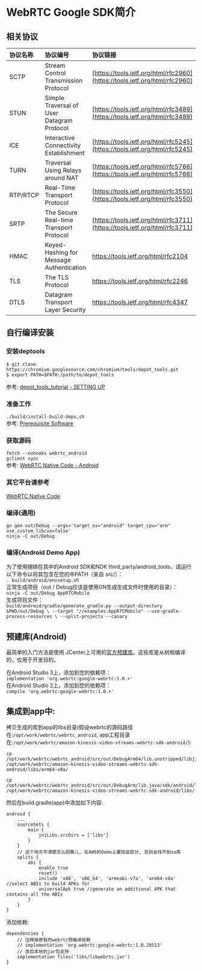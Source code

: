 # WebRTC Google SDK简介

## 相关协议
|协议名称|协议编号|协议链接|
|:-|:-|:-|
|SCTP|Stream Control Transmission Protocol|[https://tools.ietf.org/html/rfc2960](https://tools.ietf.org/html/rfc2960)|
|STUN|Simple Traversal of User Datagram Protocol|[https://tools.ietf.org/html/rfc3489](https://tools.ietf.org/html/rfc3489)|
|ICE|Interactive Connectivity Establishment|[https://tools.ietf.org/html/rfc5245](https://tools.ietf.org/html/rfc5245)|
|TURN|Traversal Using Relays around NAT|[https://tools.ietf.org/html/rfc5766](https://tools.ietf.org/html/rfc5766)|
|RTP/RTCP|Real-Time Transport Protocol|[https://tools.ietf.org/html/rfc3550](https://tools.ietf.org/html/rfc3550)|
|SRTP|The Secure Real-time Transport Protocol|[https://tools.ietf.org/html/rfc3711](https://tools.ietf.org/html/rfc3711)|
|HMAC|Keyed-Hashing for Message Authentication|https://tools.ietf.org/html/rfc2104|
|TLS|The TLS Protocol|https://tools.ietf.org/html/rfc2246|
|DTLS|Datagram Transport Layer Security|https://tools.ietf.org/html/rfc4347|

## 自行编译安装
### 安装deptools
`$ git clone https://chromium.googlesource.com/chromium/tools/depot_tools.git`  
`$ export PATH=$PATH:/path/to/depot_tools`  

参考: [depot_tools_tutorial - SETTING UP](https://commondatastorage.googleapis.com/chrome-infra-docs/flat/depot_tools/docs/html/depot_tools_tutorial.html#_setting_up)  

### 准备工作
`./build/install-build-deps.sh`  
参考: [Prerequisite Software](http://webrtc.github.io/webrtc-org/native-code/development/prerequisite-sw/)  

### 获取源码
`fetch --nohooks webrtc_android`  
`gclient sync`  
参考: [WebRTC Native Code - Android](http://webrtc.github.io/webrtc-org/native-code/android/)  

### 其它平台请参考
[WebRTC Native Code](http://webrtc.github.io/webrtc-org/native-code/)  

### 编译(通用)
`gn gen out/Debug --args='target_os="android" target_cpu="arm" use_custom_libcxx=false'`  
`ninja -C out/Debug`  

### 编译(Android Demo App)
为了使用捆绑在其中的Android SDK和NDK third_party/android_tools，请运行以下命令以将其包含在您的中PATH（来自 src/）：  
`. build/android/envsetup.sh`  
正常生成项目（out / Debug应该是使用GN生成生成文件时使用的目录）：  
`ninja -C out/Debug AppRTCMobile`  
生成项目文件：  
`build/android/gradle/generate_gradle.py --output-directory $PWD/out/Debug \
--target "//examples:AppRTCMobile" --use-gradle-process-resources \
--split-projects --canary`

## 预建库(Android)
最简单的入门方法是使用 JCenter上可用的[官方预建库](https://bintray.com/google/webrtc/google-webrtc)。这些库是从树梢编译的，仅用于开发目的。

在Android Studio 3上，添加到您的依赖项：  
`implementation 'org.webrtc:google-webrtc:1.0.+'`  
在Android Studio 2上，添加到您的依赖项：  
`compile 'org.webrtc:google-webrtc:1.0.+'`  


## 集成到app中:
拷贝生成的库到app的libs目录(假设webrtc的源码路径在:`/opt/work/webrtc/webrtc_android`, app工程目录在:`/opt/work/webrtc/amazon-kinesis-video-streams-webrtc-sdk-android/`):  
```
cp /opt/work/webrtc/webrtc_android/src/out/DebugArm64/lib.unstripped/libjingle_peerconnection_so.so /opt/work/webrtc/amazon-kinesis-video-streams-webrtc-sdk-android/libs/arm64-v8a/

cp /opt/work/webrtc/webrtc_android/src/out/DebugArm/lib.java/sdk/android/libwebrtc.jar /opt/work/webrtc/amazon-kinesis-video-streams-webrtc-sdk-android/libs/
```
然后在build.gradle(app)中添加如下内容:
```
android {
    ...
    sourceSets {
        main {
            jniLibs.srcDirs = ['libs']
        }
    }
    // 这个地方不清楚怎么回事儿, 在AWS的Demo上要加这部分, 否则会找不到so库
    splits {
        abi {
            enable true
            reset()
            include 'x86', 'x86_64', 'armeabi-v7a', 'arm64-v8a' //select ABIs to build APKs for
            universalApk true //generate an additional APK that contains all the ABIs
        }
    }
}
```  
添加依赖:  
```
dependencies {
    // 注释掉原有的webrtc预编译依赖
    // implementation 'org.webrtc:google-webrtc:1.0.28513'
    // 添加本地的jar包支持
    implementation files('libs/libwebrtc.jar')
}